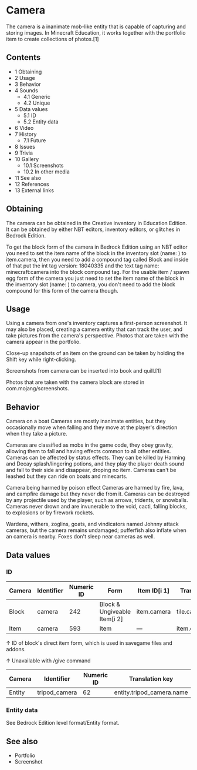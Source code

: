 # Camera
The camera is a inanimate mob-like entity that is capable of capturing and storing images. In Minecraft Education, it works together with the portfolio item to create collections of photos.[1]

## Contents
- 1 Obtaining
- 2 Usage
- 3 Behavior
- 4 Sounds
	- 4.1 Generic
	- 4.2 Unique
- 5 Data values
	- 5.1 ID
	- 5.2 Entity data
- 6 Video
- 7 History
	- 7.1 Future
- 8 Issues
- 9 Trivia
- 10 Gallery
	- 10.1 Screenshots
	- 10.2 In other media
- 11 See also
- 12 References
- 13 External links

## Obtaining
The camera can be obtained in the Creative inventory in Education Edition. It can be obtained by either NBT editors, inventory editors, or glitches in Bedrock Edition.

To get the block form of the camera in Bedrock Edition using an NBT editor you need to set the item name of the block in the inventory slot (name: ) to item.camera, then you need to add a compound tag called Block and inside of that put the int tag version: 18040335 and the text tag name: minecraft:camera into the block compound tag. For the usable item / spawn egg form of the camera you just need to set the item name of the block in the inventory slot (name: ) to camera, you don't need to add the block compound for this form of the camera though. 

## Usage
Using a camera from one's inventory captures a first-person screenshot. It may also be placed, creating a camera entity that can track the user, and take pictures from the camera's perspective. Photos that are taken with the camera appear in the portfolio.

Close-up snapshots of an item on the ground can be taken by holding the Shift key while right-clicking.

Screenshots from camera can be inserted into book and quill.[1]

Photos that are taken with the camera block are stored in com.mojang/screenshots.

## Behavior
Camera on a boat
Cameras are mostly inanimate entities, but they occasionally move when falling and they move at the player's direction when they take a picture.

Cameras are classified as mobs in the game code, they obey gravity, allowing them to fall and having effects common to all other entities. Cameras can be affected by status effects. They can be killed by Harming and Decay splash/lingering potions, and they play the player death sound and fall to their side and disappear, droping no item. Cameras can't be leashed but they can ride on boats and minecarts.

Camera being harmed by poison effect
Cameras are harmed by fire, lava, and campfire damage but they never die from it. Cameras can be destroyed by any projectile used by the player, such as arrows, tridents, or snowballs. Cameras never drown and are invunerable to the void, cacti, falling blocks, to explosions or by firework rockets.

Wardens, withers, zoglins, goats, and vindicators named Johnny attack cameras, but the camera remains undamaged; pufferfish also inflate when an camera is nearby. Foxes don't sleep near cameras as well.

## Data values
### ID
| Camera | Identifier | Numeric ID | Form                         | Item ID[i 1] | Translation key  |
|--------|------------|------------|------------------------------|--------------|------------------|
| Block  | camera     | 242        | Block & Ungiveable Item[i 2] | item.camera  | tile.camera.name |
| Item   | camera     | 593        | Item                         | —            | item.camera.name |


↑ ID of block's direct item form, which is used in savegame files and addons.

↑ Unavailable with /give command


| Camera | Identifier    | Numeric ID | Translation key           |
|--------|---------------|------------|---------------------------|
| Entity | tripod_camera | 62         | entity.tripod_camera.name |

### Entity data
See Bedrock Edition level format/Entity format.

## See also
- Portfolio
- Screenshot


